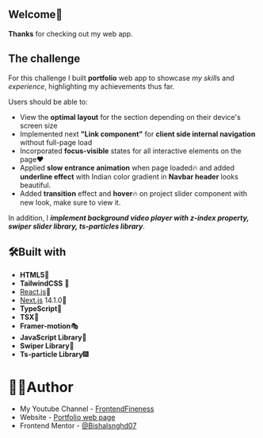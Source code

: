 ## Welcome👋

**Thanks** for checking out my web app.

## The challenge

For this challenge I built **portfolio** web app to showcase *my skill*s and *experience*, highlighting my achievements thus far.


Users should be able to:
- View the **optimal layout** for the section depending on their device's screen size
- Implemented next **"Link component"** for **client side internal navigation** without full-page load
- Incorporated **focus-visible** states for all interactive elements on the page❤️
- Applied **slow entrance animation** when page loaded🔥 and added **underline effect** with Indian color gradient in **Navbar header** looks beautiful.
- Added **transition** effect and **hover**🔥 on project slider component with new look, make sure to view it.

In addition, I ***implement background video player with z-index property, swiper slider library, ts-particles library***.

## 🛠️Built with

- **HTML5**📃
- **TailwindCSS** 🎨
- [React.js](https://react.dev/)👾
- [Next.js](https://nextjs.org/) 14.1.0🔺
- **TypeScript**🤖
- **TSX**📜
- **Framer-motion**🎭
- **JavaScript Library**📰
- **Swiper Library**📔
- **Ts-particle Library**🎆

# 👨‍💻Author

- My Youtube Channel - [FrontendFineness](https://www.youtube.com/@frontendfineness985/videos)
- Website - [Portfolio web page](https://portfolio-bishal-ts94.vercel.app/project)
- Frontend Mentor - [@Bishalsnghd07](https://www.frontendmentor.io/profile/Bishalsnghd07)
